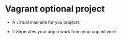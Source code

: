 # Vagrant optional project

* A virtual machine for you projects

* It Seperates your origin work from your copied work
